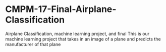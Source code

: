 # CMPM-17-Final-Airplane-Classification
Airplane Classification, machine learning project, and final
This is our machine learning project that takes in an image of a plane and predicts the manufacturer of that plane
